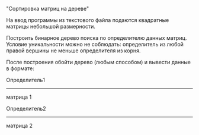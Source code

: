 "Сортировка матриц на дереве"

На ввод программы из текстового файла подаются квадратные матрицы небольшой размерности.

Построить бинарное дерево поиска по определителю данных матриц. Условие уникальности можно не соблюдать: 
определитель из любой правой вершины не меньше определителя из корня.

После построения обойти дерево (любым способом) и вывести данные в формате:

Определитель1
__________
матрица 1

Определитель2
__________
матрица 2
